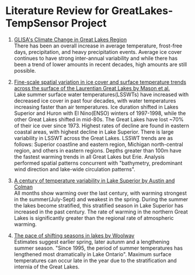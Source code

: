
# Literature Review for GreatLakes-TempSensor Project

1. [GLISA's Climate Change in Great Lakes Region](https://glisa.umich.edu/climate-change-in-the-great-lakes-region-references/)\
There has been an overall increase in average temperature, frost-free days, precipitation, and heavy precipitation events. Average ice cover continues to have strong inter-annual variability and while there has been a trend of lower amounts in recent decades, high amounts are still possible.

2. [Fine-scale spatial variation in ice cover and surface temperature trends across the surface of the Laurentian Great Lakes by Mason et al.](https://link.springer.com/article/10.1007/s10584-016-1721-2)\
Lake summer surface water temperatures(LSSWTs) have increased with decreased ice cover in past four decades, with water temperatures increasing faster than air temperatures. Ice duration shifted in Lakes Superior and Huron with El Nino(ENSO) winters of 1997-1998, while the other Great Lakes shifted in mid-80s. The Great Lakes have lost ~70% of their ice over since 1973. Highest rates of decline are found in eastern coastal areas, with highest decline in Lake Superior. There is large variability in LSSWT across the Great Lakes. LSSWT trends are as follows: Superior coastline and eastern region, Michigan north-central region, and others in eastern regions. Depths greater than 100m have the fastest warming trends in all Great Lakes but Erie. Analysis performed spatial patterns concurrent with "bathymetry, predominant wind direction and lake-wide circulation patterns".


3. [A century of temperature variability in Lake Superior by Austin and Colman](https://doi.org/10.4319/lo.2008.53.6.2724)\
All months show warming over the last century, with warming strongest in the summer(July-Sept) and weakest in the spring. During the summer the lakes become stratified, this stratified season in Lake Superior has increased in the past century. The rate of warming in the northern Great Lakes is significantly greater than the regional rate of atmospheric warming.

4. [The pace of shifting seasons in lakes by Woolway](https://doi.org/10.1038/s41467-023-37810-4s)\
Estimates suggest earlier spring, later autunm and a lengthening summer season. "Since 1995, the period of summer temperatures has lengthened most dramatically in Lake Ontario". Maximum surface temperatures can occur late in the year due to the stratification and internia of the Great Lakes.
